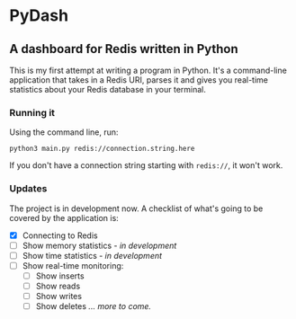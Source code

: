 # PyDash
## A dashboard for Redis written in Python

This is my first attempt at writing a program in Python. It's a command-line application that takes in a Redis URI, parses it and gives you real-time statistics about your Redis database in your terminal.

### Running it
Using the command line, run:

```
python3 main.py redis://connection.string.here
```

If you don't have a connection string starting with `redis://`, it won't work.

### Updates
The project is in development now. A checklist of what's going to be covered by the application is:

- [x] Connecting to Redis
- [ ] Show memory statistics - _in development_
- [ ] Show time statistics - _in development_
- [ ] Show real-time monitoring:
    - [ ] Show inserts
    - [ ] Show reads
    - [ ] Show writes
    - [ ] Show deletes
_... more to come._